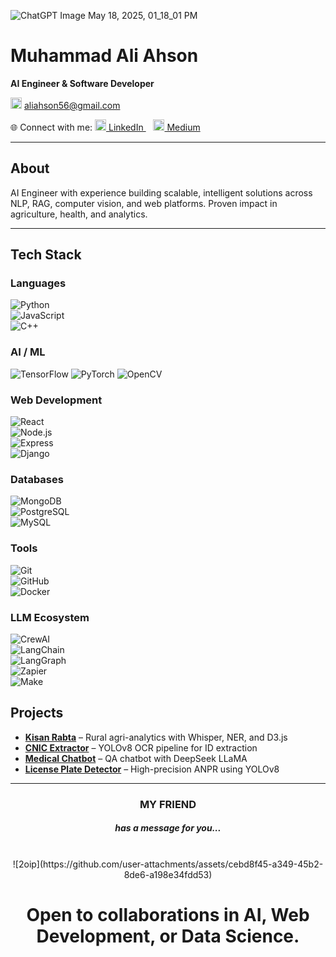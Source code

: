 ![ChatGPT Image May 18, 2025, 01_18_01 PM](https://github.com/user-attachments/assets/b362c333-37d5-464e-9be0-021abc4a9f40)

# Muhammad Ali Ahson

**AI Engineer & Software Developer**  

<img src="https://img.icons8.com/color/24/000000/gmail--v1.png" width="18"/> aliahson56@gmail.com

🌐 Connect with me:
<a href="https://www.linkedin.com/in/muhammadaliahson">
<img src="https://img.icons8.com/color/24/000000/linkedin.png" width="18"/> LinkedIn
</a>   
<a href="https://aliahson.medium.com">
<img src="https://img.icons8.com/ios-filled/24/000000/medium-monogram.png" width="18"/> Medium
</a>

---

## About

AI Engineer with experience building scalable, intelligent solutions across NLP, RAG, computer vision, and web platforms. Proven impact in agriculture, health, and analytics.

---
## Tech Stack

### Languages  
![Python](https://img.shields.io/badge/-Python-3776AB?style=flat-square&logo=python&logoColor=white)  
![JavaScript](https://img.shields.io/badge/-JavaScript-F7DF1E?style=flat-square&logo=javascript&logoColor=black)  
![C++](https://img.shields.io/badge/-C++-00599C?style=flat-square&logo=c%2B%2B&logoColor=white)  

### AI / ML  
![TensorFlow](https://img.shields.io/badge/-TensorFlow-FF6F00?style=flat-square&logo=tensorflow&logoColor=white)  ![PyTorch](https://img.shields.io/badge/-PyTorch-EE4C2C?style=flat-square&logo=pytorch&logoColor=white)  ![OpenCV](https://img.shields.io/badge/-OpenCV-5C3EE8?style=flat-square&logo=opencv&logoColor=white)  

### Web Development  
![React](https://img.shields.io/badge/-React-61DAFB?style=flat-square&logo=react&logoColor=black)  
![Node.js](https://img.shields.io/badge/-Node.js-339933?style=flat-square&logo=node.js&logoColor=white)  
![Express](https://img.shields.io/badge/-Express-000000?style=flat-square&logo=express&logoColor=white)  
![Django](https://img.shields.io/badge/-Django-092E20?style=flat-square&logo=django&logoColor=white)  

### Databases  
![MongoDB](https://img.shields.io/badge/-MongoDB-47A248?style=flat-square&logo=mongodb&logoColor=white)  
![PostgreSQL](https://img.shields.io/badge/-PostgreSQL-4169E1?style=flat-square&logo=postgresql&logoColor=white)  
![MySQL](https://img.shields.io/badge/-MySQL-4479A1?style=flat-square&logo=mysql&logoColor=white)  

### Tools  
![Git](https://img.shields.io/badge/-Git-F05032?style=flat-square&logo=git&logoColor=white)  
![GitHub](https://img.shields.io/badge/-GitHub-181717?style=flat-square&logo=github&logoColor=white)  
![Docker](https://img.shields.io/badge/-Docker-2496ED?style=flat-square&logo=docker&logoColor=white)  

### LLM Ecosystem  
![CrewAI](https://img.shields.io/badge/-CrewAI-000000?style=flat-square&logo=crewai&logoColor=white)  
![LangChain](https://img.shields.io/badge/-LangChain-1C3C3C?style=flat-square&logo=langchain&logoColor=white)  
![LangGraph](https://img.shields.io/badge/-LangGraph-FF4D00?style=flat-square&logo=langgraph&logoColor=white)  
![Zapier](https://img.shields.io/badge/-Zapier-FD6925?style=flat-square&logo=zapier&logoColor=white)  
![Make](https://img.shields.io/badge/-Make-FF4F00?style=flat-square&logo=make&logoColor=white)  

## Projects

- **[Kisan Rabta](https://huggingface.co/spaces/maliahson/Kisan_Rabta)** – Rural agri-analytics with Whisper, NER, and D3.js  
- **[CNIC Extractor](https://huggingface.co/spaces/maliahson/CNIC_Detector)** – YOLOv8 OCR pipeline for ID extraction  
- **[Medical Chatbot](https://huggingface.co/maliahson/deepseek-finetune-medical)** – QA chatbot with DeepSeek LLaMA  
- **[License Plate Detector](https://huggingface.co/spaces/maliahson/YOLO_Lisencse_Plate_Detector)** – High-precision ANPR using YOLOv8

---


<h3 align="center">MY FRIEND</h3>
<h5 align="center">has a message for you...</h5>

<br>

<div align="center">
  ![2oip](https://github.com/user-attachments/assets/cebd8f45-a349-45b2-8de6-a198e34fdd53)
</div>

<h1 align="center">Open to collaborations in AI, Web Development, or Data Science.</h1> 
